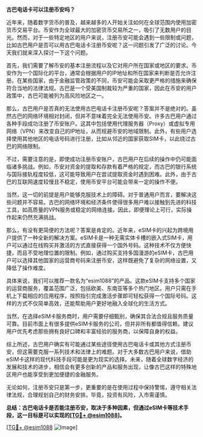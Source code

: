 **古巴电话卡可以注册币安吗？**

近年来，随着数字货币的普及，越来越多的人开始关注如何在全球范围内使用加密货币交易平台。币安作为全球最大的加密货币交易所之一，吸引了无数用户的目光。然而，对于一些特定地区的用户来说，注册币安可能会遇到一些限制或问题，比如古巴用户是否可以用古巴电话卡注册币安呢？这一问题引发了广泛的讨论。今天我们就来深入探讨一下这个问题。

首先，我们需要了解币安的基本注册流程以及它对用户所在国家或地区的要求。币安作为一个国际化的平台，通常会根据用户的IP地址和所在国家来判断是否允许注册。在某些国家，由于金融监管政策的不同，币安可能会采取更严格的措施来确保符合当地的法律法规。古巴是一个受美国制裁较为严重的国家，因此在币安的用户政策中，古巴可能被列为高风险地区之一。

那么，古巴用户是否真的无法使用古巴电话卡注册币安呢？答案并不是绝对的。虽然古巴的网络环境相对封闭，但并不意味着完全无法使用币安。许多古巴用户通过各种手段成功注册了币安账户。这其中包括使用代理服务器（Proxy）或虚拟专用网络（VPN）来改变自己的IP地址，从而规避币安的地域限制。此外，有些用户选择使用其他地区的电话号码进行注册，比如从邻近的国家获取SIM卡，以此绕过古巴的网络限制。

不过，需要注意的是，即使成功注册币安账户，古巴用户在后续的操作中仍可能面临诸多挑战。例如，币安对资金的提取和存款有着严格的规定，而古巴的银行系统与国际接轨程度较低，这可能导致用户在尝试提取资金时遇到困难。此外，由于古巴的互联网速度较慢且不稳定，使用币安平台可能会带来一定的操作不便。

当然，这一切的前提是用户能够克服技术上的障碍。对于普通用户而言，要解决这些问题并不容易。古巴的网络环境和经济条件使得很多用户难以接触到先进的科技工具，如高质量的VPN服务或稳定的网络连接。因此，即便理论上可行，实际操作起来仍然充满挑战。

那么，有没有更简便的方法呢？答案是肯定的。近年来，eSIM卡的兴起为跨境用户提供了一种全新的解决方案。eSIM卡是一种无需实体卡槽的嵌入式SIM卡，用户可以通过在线购买并激活的方式直接获得一个国外号码。这种技术不仅方便快捷，而且不受地理位置的限制。例如，通过购买支持多国漫游的eSIM卡，古巴用户可以选择其他国家的运营商号码来注册币安，这样既避免了复杂的网络设置，又降低了操作难度。

具体来说，我们可以推荐一款名为“esim1088”的产品。这款eSIM卡支持多个国家的运营商服务，覆盖范围广泛，包括欧美、东南亚等多个热门地区。用户只需在手机上下载相应的应用程序，按照指引完成激活步骤即可轻松获得一个国际号码。这样的方式不仅简单高效，还能帮助用户更好地融入全球化的生活方式。

当然，在选择eSIM卡服务商时，用户需要仔细甄别，确保其合法合规且服务质量可靠。目前市面上有很多提供eSIM卡服务的公司，但并非所有都值得信赖。建议用户优先考虑那些拥有良好口碑和丰富经验的服务商，以保障自身的权益。

综上所述，古巴用户确实有可能通过某些途径使用古巴电话卡或其他方式注册币安，但这需要克服一系列技术和法律上的难题。对于大多数古巴用户来说，借助eSIM卡这样的现代科技手段可能是更为现实的选择。未来，随着全球数字经济的发展和技术的进步，相信会有更多创新的产品和服务出现，让像古巴这样的特殊地区用户也能享受到更加便捷的金融服务。

无论如何，注册币安只是第一步，更重要的是在使用过程中保持警惕，遵守相关法律法规，合理规划自己的财务安排。毕竟，投资有风险，入市需谨慎。

**总结：古巴电话卡是否能注册币安，取决于多种因素，但通过eSIM卡等技术手段，这一目标是可以实现的[[TG💪+ @esim1088](https://t.me/s/esim1088)]。**

[[TG💪+ @esim1088](https://t.me/s/esim1088) ![Image](https://i.postimg.cc/4NQfJmqS/Snipaste-2025-05-13-00-14-12.png)]